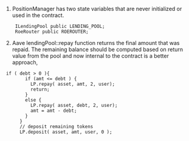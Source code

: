 1) PositionManager has two state variables that are never initialized or used in the contract.
   ```
    ILendingPool public LENDING_POOL; 
    RoeRouter public ROEROUTER; 
   ``` 

2) Aave lendingPool::repay function returns the final amount that was repaid. The remaining balance should be computed based on return value from the pool and now internal to the contract is a better approach,

```
 if ( debt > 0 ){
        if (amt <= debt ) {
          LP.repay( asset, amt, 2, user);
          return;
        }
        else {
          LP.repay( asset, debt, 2, user);
          amt = amt - debt;
        }
      }
      // deposit remaining tokens
      LP.deposit( asset, amt, user, 0 );
```